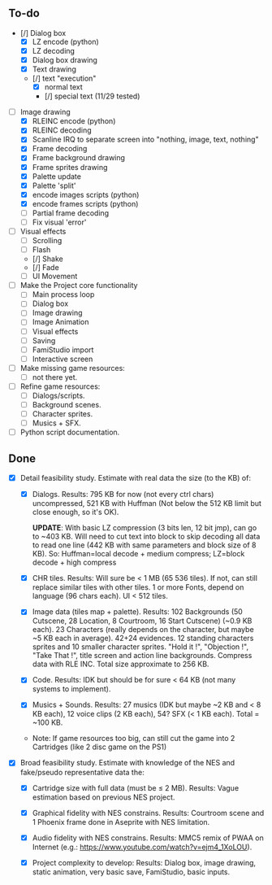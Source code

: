 ## To-do

- [/] Dialog box
  - [X] LZ encode (python)
  - [X] LZ decoding
  - [X] Dialog box drawing
  - [X] Text drawing
  - [/] text "execution"
    - [X] normal text
    - [/] special text (11/29 tested)
- [ ] Image drawing
  - [X] RLEINC encode (python)
  - [X] RLEINC decoding
  - [X] Scanline IRQ to separate screen into "nothing, image, text, nothing"
  - [X] Frame decoding
  - [X] Frame background drawing
  - [X] Frame sprites drawing
  - [X] Palette update
  - [X] Palette 'split'
  - [X] encode images scripts (python)
  - [X] encode frames scripts (python)
  - [ ] Partial frame decoding
  - [ ] Fix visual 'error'
- [ ] Visual effects
  - [ ] Scrolling
  - [ ] Flash
  - [/] Shake
  - [/] Fade
  - [ ] UI Movement
- [ ] Make the Project core functionality
  - [ ] Main process loop
  - [ ] Dialog box
  - [ ] Image drawing
  - [ ] Image Animation
  - [ ] Visual effects
  - [ ] Saving
  - [ ] FamiStudio import
  - [ ] Interactive screen
- [ ] Make missing game resources:
  - [ ] not there yet.
- [ ] Refine game resources:
  - [ ] Dialogs/scripts.
  - [ ] Background scenes.
  - [ ] Character sprites.
  - [ ] Musics + SFX.
- [ ] Python script documentation.

## Done

- [X] Detail feasibility study. Estimate with real data the size (to the KB) of:

  - [X] Dialogs.
        Results: 795 KB for now (not every ctrl chars) uncompressed, 521 KB with Huffman
        (Not below the 512 KB limit but close enough, so it's OK).

      **UPDATE**: With basic LZ compression (3 bits len, 12 bit jmp), can go to ~403 KB.
      Will need to cut text into block to skip decoding all data to read one line (442 KB with same parameters and block size of 8 KB).
      So: Huffman=local decode + medium compress; LZ=block decode + high compress

  - [X] CHR tiles.
        Results: Will sure be < 1 MB (65 536 tiles). If not, can still replace similar tiles with other tiles.
                 1 or more Fonts, depend on language (96 chars each). UI < 512 tiles.

  - [X] Image data (tiles map + palette).
        Results: 102 Backgrounds (50 Cutscene, 28 Location, 8 Courtroom, 16 Start Cutscene) (~0.9 KB each).
        23 Characters (really depends on the character, but maybe ~5 KB each in average).
        42+24 evidences. 12 standing characters sprites and 10 smaller character sprites.
        "Hold it !", "Objection !", "Take That !", title screen and action line backgrounds.
        Compress data with RLE INC.
        Total size approximate to 256 KB.

  - [X] Code.
        Results: IDK but should be for sure < 64 KB (not many systems to implement).

  - [X] Musics + Sounds.
        Results: 27 musics (IDK but maybe ~2 KB and < 8 KB each), 12 voice clips (2 KB each), 54? SFX (< 1 KB each). Total = ~100 KB.

  - Note: If game resources too big, can still cut the game into 2 Cartridges (like 2 disc game on the PS1)

- [X] Broad feasibility study. Estimate with knowledge of the NES and fake/pseudo representative data the:

  - [X] Cartridge size with full data (must be ≤ 2 MB).
        Results: Vague estimation based on previous NES project.

  - [X] Graphical fidelity with NES constrains.
        Results: Courtroom scene and 1 Phoenix frame done in Aseprite with NES limitation.

  - [X] Audio fidelity with NES constrains.
        Results: MMC5 remix of PWAA on Internet (e.g.: https://www.youtube.com/watch?v=ejm4_1XoLOU).

  - [X] Project complexity to develop:
        Results: Dialog box, image drawing, static animation, very basic save, FamiStudio, basic inputs.
